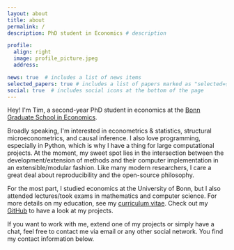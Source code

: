 ```yaml
---
layout: about
title: about
permalink: /
description: PhD student in Economics # description

profile:
  align: right
  image: profile_picture.jpeg
  address:

news: true  # includes a list of news items
selected_papers: true # includes a list of papers marked as "selected={true}"
social: true  # includes social icons at the bottom of the page
---
```


Hey! I'm Tim, a second-year PhD student in economics at the [Bonn Graduate School in
Economics](https://www.bgse.uni-bonn.de/en/people/student-directory/2020/tim-mensinger).

Broadly speaking, I'm interested in econometrics &#38; statistics, structural
microeconometrics, and causal inference. I also love programming, especially in Python,
which is why I have a thing for large computational projects. At the moment, my sweet
spot lies in the intersection between the development/extension of methods and their
computer implementation in an extensible/modular fashion. Like many modern researchers,
I care a great deal about reproducibility and the open-source philosophy.

For the most part, I studied economics at the University of Bonn, but I also attended
lectures/took exams in mathematics and computer science. For more details on my
education, see my [curriculum vitae](/cv/). Check out my
[GitHub](https://github.com/timmens) to have a look at my projects.

If you want to work with me, extend one of my projects or simply have a chat, feel free
to contact me via email or any other social network. You find my contact information
below.